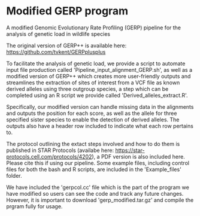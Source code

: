 # Modified GERP program
A modified Genomic Evolutionary Rate Profiling (GERP) pipeline for the analysis of genetic load in wildlife species

The original version of GERP++ is available here: https://github.com/tvkent/GERPplusplus

To facilitate the analysis of genetic load, we provide a script to automate input file production called 'Pipeline_input_alignment_GERP.sh', as well as a modified version of GERP++ which creates more user-friendly outputs and streamlines the extraction of sites of interest from a VCF file as known derived alleles using three outgroup species, a step which can be completed using an R script we provide called 'Derived_alleles_extract.R'.

Specifically, our modified version can handle missing data in the alignments and outputs the position for each score, as well as the allele for three specified sister species to enable the detection of derived alleles. The outputs also have a header row included to indicate what each row pertains to.

The protocol outlining the extact steps involved and how to do them is published in STAR Protocols (availabe here: https://star-protocols.cell.com/protocols/4202), a PDF version is also included here. Please cite this if using our pipeline. Some example files, including control files for both the bash and R scripts, are included in the 'Example_files' folder.

We have included the 'gerpcol.cc' file which is the part of the program we have modified so users can see the code and track any future changes. However, it is important to download 'gerp_modified.tar.gz' and compile the prgram fully for usage.
